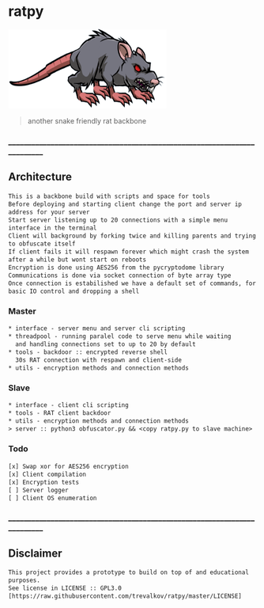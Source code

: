 # ratpy
<p align="left">
<img src="imgs/ratpy.png" width="320" height="160">
</p>

> another snake friendly rat backbone

### _________________________________________________________________________
## Architecture
````
This is a backbone build with scripts and space for tools
Before deploying and starting client change the port and server ip address for your server 
Start server listening up to 20 connections with a simple menu interface in the terminal
Client will background by forking twice and killing parents and trying to obfuscate itself 
If client fails it will respawn forever which might crash the system after a while but wont start on reboots
Encryption is done using AES256 from the pycryptodome library
Communications is done via socket connection of byte array type
Once connection is estabilished we have a default set of commands, for basic IO control and dropping a shell
````

### Master
````
* interface - server menu and server cli scripting
* threadpool - running paralel code to serve menu while waiting 
  and handling connections set to up to 20 by default
* tools - backdoor :: encrypted reverse shell
  30s RAT connection with respawn and client-side
* utils - encryption methods and connection methods
````

### Slave
````
* interface - client cli scripting
* tools - RAT client backdoor
* utils - encryption methods and connection methods
> server :: python3 obfuscator.py && <copy ratpy.py to slave machine>
````

### Todo
````
[x] Swap xor for AES256 encryption
[x] Client compilation
[x] Encryption tests
[ ] Server logger
[ ] Client OS enumeration
````

### _________________________________________________________________________
## Disclaimer
````
This project provides a prototype to build on top of and educational purposes.
See license in LICENSE :: GPL3.0 [https://raw.githubusercontent.com/trevalkov/ratpy/master/LICENSE]
````
